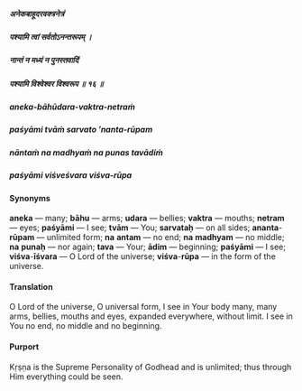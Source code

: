##### अनेकबाहूदरवक्त्रनेत्रं
##### पश्यामि त्वां सर्वतोऽनन्तरूपम् ।
##### नान्तं न मध्यं न पुनस्तवादिं
##### पश्यामि विश्वेश्वर विश्वरूप ॥ १६ ॥

##### aneka-bāhūdara-vaktra-netraṁ
##### paśyāmi tvāṁ sarvato ’nanta-rūpam
##### nāntaṁ na madhyaṁ na punas tavādiṁ
##### paśyāmi viśveśvara viśva-rūpa

#### Synonyms

**aneka** — many; **bāhu** — arms; **udara** — bellies; **vaktra** — mouths; **netram** — eyes; **paśyāmi** — I see; **tvām** — You; **sarvataḥ** — on all sides; **ananta**-**rūpam** — unlimited form; **na** **antam** — no end; **na** **madhyam** — no middle; **na** **punaḥ** — nor again; **tava** — Your; **ādim** — beginning; **paśyāmi** — I see; **viśva**-**īśvara** — O Lord of the universe; **viśva**-**rūpa** — in the form of the universe.

#### Translation

O Lord of the universe, O universal form, I see in Your body many, many arms, bellies, mouths and eyes, expanded everywhere, without limit. I see in You no end, no middle and no beginning.

#### Purport

Kṛṣṇa is the Supreme Personality of Godhead and is unlimited; thus through Him everything could be seen.